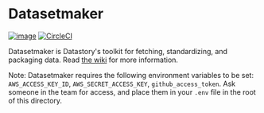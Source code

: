 # Datasetmaker
[![image](https://img.shields.io/pypi/v/datasetmaker.svg)](https://pypi.org/project/datasetmaker/)
[![CircleCI](https://circleci.com/gh/datastory-org/datasetmaker.svg?style=svg&circle-token=8d0a3ef433ac551f4445edc36844cefc9db3c01f)](https://circleci.com/gh/datastory-org/datasetmaker)

Datasetmaker is Datastory's toolkit for fetching, standardizing, and packaging data. Read [the wiki](https://github.com/datastory-org/datasetmaker/wiki) for more information.

Note: Datasetmaker requires the following environment variables to be set: `AWS_ACCESS_KEY_ID`, `AWS_SECRET_ACCESS_KEY`, `github_access_token`. Ask someone in the team for access, and place them in your `.env` file in the root of this directory.